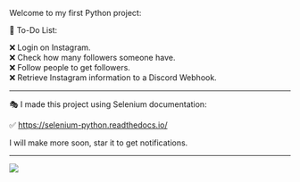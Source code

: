 Welcome to my first Python project:

🎈  To-Do List:

❌ Login on Instagram. <br>
❌ Check how many followers someone have. <br>
❌ Follow people to get followers. <br>
❌ Retrieve Instagram information to a Discord Webhook. <br>

<hr>

🎭 I made this project using Selenium documentation:

✅ https://selenium-python.readthedocs.io/

I will make more soon, star it to get notifications. <br>

<hr>


<img src="https://cdn.discordapp.com/attachments/1082454763712561236/1091462146384212029/Crazygram.gif"/>
